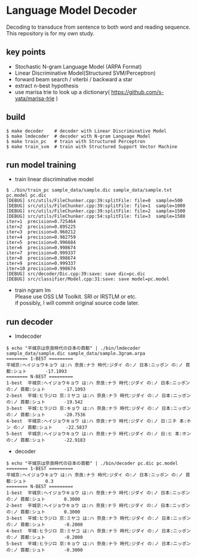 # Language Model Decoder
Decoding to transduce from sentence to both word and reading sequence.   
This repository is for my own study.

## key points
- Stochastic N-gram Language Model (ARPA Format)
- Linear Discriminative Model(Structured SVM/Perceptron)
- forward beam search / viterbi / backward a star
- extract n-best hypothesis
- use marisa trie to look up a dictionary( https://github.com/s-yata/marisa-trie )

## build
```shell
$ make decoder    # decoder with Linear Discriminative Model 
$ make lmdecoder  # decoder with N-gram Language Model
$ make train_pc   # train with Structured Perceptron
$ make train_svm  # train with Structured Support Vector Machine
```  

## run model training
- train linear discriminative model
```shell
$ ./bin/train_pc sample_data/sample.dic sample_data/sample.txt pc.model pc.dic
[DEBUG] src/utils/FileChunker.cpp:39:splitFile: file=0  sample=500
[DEBUG] src/utils/FileChunker.cpp:39:splitFile: file=1  sample=1000
[DEBUG] src/utils/FileChunker.cpp:39:splitFile: file=2  sample=1500
[DEBUG] src/utils/FileChunker.cpp:54:splitFile: file=3  sample=1508
iter=1  precision=0.725464
iter=2  precision=0.895225
iter=3  precision=0.960212
iter=4  precision=0.982759
iter=5  precision=0.996684
iter=6  precision=0.998674
iter=7  precision=0.999337
iter=8  precision=0.998674
iter=9  precision=0.999337
iter=10 precision=0.998674
[DEBUG] src/decoder/Dic.cpp:39:save: save dic=pc.dic
[DEBUG] src/classifier/Model.cpp:31:save: save model=pc.model
```

- train ngram lm    
Please use OSS LM Toolkit. SRI or IRSTLM or etc.    
if possibly, I will commit original source code later.

## run decoder
- lmdecoder
```shell
$ echo "平城京は奈良時代の日本の首都" | ./bin/lmdecoder sample_data/sample.dic sample_data/sample.3gram.arpa 
======== 1-BEST =========
平城京:ヘイジョウキョウ は:ハ 奈良:ナラ 時代:ジダイ の:ノ 日本:ニッポン の:ノ 首都:シュト       -17.1093
======== N-BEST =========
1-best  平城京:ヘイジョウキョウ は:ハ 奈良:ナラ 時代:ジダイ の:ノ 日本:ニッポン の:ノ 首都:シュト       -17.1093
2-best  平城:ヒラジロ 京:ミヤコ は:ハ 奈良:ナラ 時代:ジダイ の:ノ 日本:ニッポン の:ノ 首都:シュト       -19.542
3-best  平城:ヒラジロ 京:キョウ は:ハ 奈良:ナラ 時代:ジダイ の:ノ 日本:ニッポン の:ノ 首都:シュト       -20.7536
4-best  平城京:ヘイジョウキョウ は:ハ 奈良:ナラ 時代:ジダイ の:ノ 日:ニチ 本:ホン の:ノ 首都:シュト     -22.5837
5-best  平城京:ヘイジョウキョウ は:ハ 奈良:ナラ 時代:ジダイ の:ノ 日:ヒ 本:ホン の:ノ 首都:シュト       -22.9183
```

- decoder
```shell
$ echo "平城京は奈良時代の日本の首都" | ./bin/decoder pc.dic pc.model
======== 1-BEST =========
平城京:ヘイジョウキョウ は:ハ 奈良:ナラ 時代:ジダイ の:ノ 日本:ニッポン の:ノ 首都:シュト       0.3
======== N-BEST =========
1-best  平城京:ヘイジョウキョウ は:ハ 奈良:ナラ 時代:ジダイ の:ノ 日本:ニッポン の:ノ 首都:シュト       0.3000
2-best  平城京:ヘイジョウキョウ は:ハ 奈良:ナラ 時代:ジダイ の:ノ 日本:ニッポン の:ノ 首都:シュト       0.3000
3-best  平城:ヒラジロ 京:ミヤコ は:ハ 奈良:ナラ 時代:ジダイ の:ノ 日本:ニッポン の:ノ 首都:シュト       -0.2000
4-best  平城:ヒラジロ 京:ミヤコ は:ハ 奈良:ナラ 時代:ジダイ の:ノ 日本:ニッポン の:ノ 首都:シュト       -0.2000
5-best  平城:ヒラジロ 京:キョウ は:ハ 奈良:ナラ 時代:ジダイ の:ノ 日本:ニッポン の:ノ 首都:シュト       -0.3000
```
